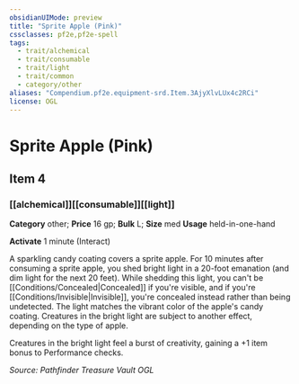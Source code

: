 ```yaml
---
obsidianUIMode: preview
title: "Sprite Apple (Pink)"
cssclasses: pf2e,pf2e-spell
tags:
  - trait/alchemical
  - trait/consumable
  - trait/light
  - trait/common
  - category/other
aliases: "Compendium.pf2e.equipment-srd.Item.3AjyXlvLUx4c2RCi"
license: OGL
---
```

# Sprite Apple (Pink)
## Item 4
### [[alchemical]][[consumable]][[light]]

**Category** other; 
**Price** 16 gp; 
**Bulk** L; **Size** med
**Usage** held-in-one-hand

**Activate** 1 minute (Interact)

A sparkling candy coating covers a sprite apple. For 10 minutes after consuming a sprite apple, you shed bright light in a 20-foot emanation (and dim light for the next 20 feet). While shedding this light, you can't be [[Conditions/Concealed|Concealed]] if you're visible, and if you're [[Conditions/Invisible|Invisible]], you're concealed instead rather than being undetected. The light matches the vibrant color of the apple's candy coating. Creatures in the bright light are subject to another effect, depending on the type of apple.

Creatures in the bright light feel a burst of creativity, gaining a +1 item bonus to Performance checks.

*Source: Pathfinder Treasure Vault*
*OGL*